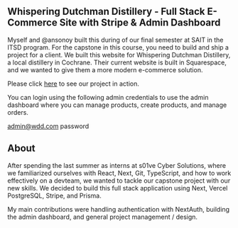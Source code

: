 ## Whispering Dutchman Distillery - Full Stack E-Commerce Site with Stripe & Admin Dashboard

Myself and @ansonoy built this during of our final semester at SAIT in the ITSD program. For the capstone in this course, you need to build and ship a project for a client. We built this website for Whispering Dutchman Distillery, a local distillery in Cochrane. Their current website is built in Squarespace, and we wanted to give them a more modern e-commerce solution.

Please click [here](https://capstone-ansonoy.vercel.app/) to see our project in action.

You can login using the following admin credentials to use the admin dashboard where you can manage products, create products, and manage orders.

admin@wdd.com
password

## About

After spending the last summer as interns at s01ve Cyber Solutions, where we familiarized ourselves with React, Next, Git, TypeScript, and how to work effectively on a devteam, we wanted to tackle our capstone project with our new skills. We decided to build this full stack application using Next, Vercel PostgreSQL, Stripe, and Prisma.

My main contributions were handling authentication with NextAuth, building the admin dashboard, and general project management / design.
